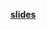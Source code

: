 
__[slides](https://github.com/yandexdataschool/nlp_course/blob/master/resources/slides/nlp18_05_slides.pdf)__
